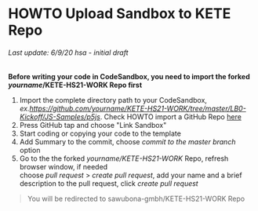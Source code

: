 # HOWTO Upload Sandbox to KETE Repo
###### Last update: 6/9/20 hsa - initial draft

**Before writing your code in CodeSandbox, you need to import the forked *yourname*/KETE-HS21-WORK Repo first**

1. Import the complete directory path to your CodeSandbox, *ex.https://github.com/yourname/KETE-HS21-WORK/tree/master/LB0-Kickoff/JS-Samples/p5js*. Check HOWTO import a GitHub Repo [here](https://codesandbox.io/docs/importing)
2. Press GitHub tap and choose "Link Sandbox"
3. Start coding or copying your code to the template
4. Add Summary to the commit, choose *commit to the master branch* option
5. Go to the the forked *yourname/KETE-HS21-WORK* Repo, refresh browser window, if needed
  </br>choose *pull request* > *create pull request*, add your name and a brief description to the pull request, click *create pull request*

> You will be redirected to sawubona-gmbh/KETE-HS21-WORK Repo
